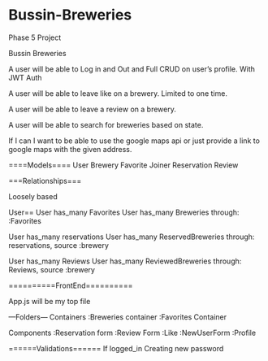 # Bussin-Breweries
Phase 5 Project


Bussin Breweries

A user will be able to Log in and Out and Full CRUD on user’s profile. With JWT Auth

A user will be able to leave like on a brewery. Limited to one time. 

A user will be able to leave a review on a brewery. 

A user will be able to search for breweries based on state.

If I can I want to be able to use the google maps api or just provide a link to google maps with the given address.

====Models====
User
Brewery
Favorite Joiner
Reservation 
Review 


===Relationships===

Loosely based 

User==
User has_many Favorites
User has_many Breweries through: :Favorites

User has_many reservations
User has_many ReservedBreweries through: reservations, source :brewery

User has_many Reviews
User has_many ReviewedBreweries through: Reviews, source :brewery



==========FrontEnd==========

App.js will be my top file

—Folders—
Containers
:Breweries container
:Favorites Container


Components
:Reservation form
:Review Form
:Like
:NewUserForm
:Profile


======Validations======
If logged_in 
Creating new password